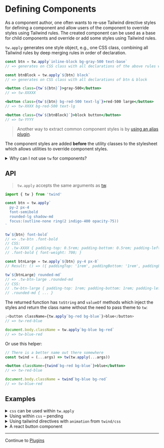 # Defining Components

As a component author, one often wants to re-use Tailwind directive styles for defining a component and allow users of the component to override styles using Tailwind rules. The created component can be used as a base for child components and override or add some styles using Tailwind rules.

`tw.apply` generates one style object, e.g., one CSS class, combining all Tailwind rules by deep merging rules in order of declaration.

```jsx
const btn = tw.apply`inline-block bg-gray-500 text-base`
// => generates on CSS class with all declarations of the above rules when used

const btnBlock = tw.apply`${btn} block`
// => generates on CSS class with all declarations of btn & block

<button class={tw`${btn}`}>gray-500</button>
// => tw-XXXXX

<button class={tw`${btn} bg-red-500 text-lg`}>red-500 large</button>
// => tw-XXXX bg-red-500 text-lg

<button class={tw`${btnBlock}`}>block button</button>
// => tw-YYYY
```

> Another way to extract common component styles is by [using an alias plugin](./plugins.md#plugin-as-alias).

The component styles are added **before** the utility classes to the stylesheet which allows utilities to override component styles.

<details><summary>Why can I not use <code>tw</code> for components?</summary>

```jsx
const Button = ({ className, children}) => {
  return <button className={tw`inline-block bg-gray-500 text-base ${className}`}>{children}</button>
}

const ButtonBlock = ({ className, children}) => {
  return <Button className={`block ${className}`}>{children}</Button>
}

<Button>gray-500</Button>
<Button className="bg-red-500 text-lg">red-500 large</Button>
```

The example above does not reliably work because the injected CSS classes have all the same specificity and therefore the order in which they appear in the stylesheet determines which styles are applied.

It is really difficult to know which directive does override another. Lets stick with `bg-*` but there are others. The `bg` prefix and its plugin handle several css properties where `background-color` is only one of them.

- `background-color`: `bg-current`, `bg-gray-50`, ... (see https://tailwindcss.com/docs/background-color)
- `background-attachment`: `bg-local`, ... (see https://tailwindcss.com/docs/background-attachment)
- `--tw-bg-opacity`: `bg-opacity-10`, ... (see https://tailwindcss.com/docs/background-opacity)
- and a lot more
- not to forget about user plugins and inline directives

This ambiguity makes class based composition really difficult. That was the reason we introduced the `override` variant.

Consider the following example:

```js
const Button = tw`
  text(base blue-600)
  rounded-sm
  border(& solid 2 blue-600)
  m-4 py-1 px-4
`

// Create a child component overriding some colors
const PurpleButton = tw`
  ${Button}
  override:(text-purple-600 border-purple-600)
`
```

As you see it is difficult to override certain utility classes on usage or when creating a child component. For this to work twind introduced the `override` variant which increases the specificity of the classes it is applied to. But what do you do for a grandchild component or if you want to override the `PurpleButton` styles? `override:override:...`? This is where `tw.apply` should be used.

tailwind has a component concept using [@apply](https://tailwindcss.com/docs/extracting-components#extracting-component-classes-with-apply) which basically merges the css rules of several tailwind classes into one class. twin.macro does the same.

<details><summary>Details of tailwind @apply</summary>

Tailwindcss provides [@apply to extract component classes](https://tailwindcss.com/docs/extracting-components#extracting-component-classes-with-apply) which merges the underlying styles of the utility classes into a single css class.

```css
.btn-indigo {
  @apply py-2 px-4 bg-indigo-500 text-white font-semibold rounded-lg shadow-md hover:bg-indigo-700 focus:outline-none focus:ring-2 focus:ring-indigo-400 focus:ring-opacity-75;
}
```

[twind.macro](https://github.com/ben-rogerson/twin.macro) does the same during build time to generate css-in-js objects which are evaluated with a runtime like emotion or styled-component:

```js
const hoverStyles = css`
  &:hover {
    border-color: black;
    ${tw`text-black`}
  }
`
const Input = ({ hasHover }) => <input css={[tw`border`, hasHover && hoverStyles]} />
```

> The `tw` function from `twin.macro` acts like the `@apply` helper from tailwindcss.

</details>

</details>

## API

> `tw.apply` accepts the same arguments as [tw](./tw.md#function-signature).

```js
import { tw } from 'twind'

const btn = tw.apply`
  py-2 px-4
  font-semibold
  rounded-lg shadow-md
  focus:(outline-none ring(2 indigo-400 opacity-75))
`

tw`${btn} font-bold`
// => .tw-btn .font-bold
// CSS:
// .tw-XXXX { padding-top: 0.5rem; padding-bottom: 0.5rem; padding-left: 1rem; padding-right: 1rem; font-weight: 600; ...}
// .font-bold { font-weight: 700; }

const btnLarge = tw.apply`${btn} py-4 px-8`
// Result: () => ({ paddingTop: '1rem', paddingBottom: '1rem', paddingLeft: '2rem', paddingRight: '2rem', fontWeight: '600', ... })

tw`${btnLarge} rounded-md`
// => .tw-btn-large .rounded-md
// CSS:
// .tw-btn-large { padding-top: 1rem; padding-bottom: 1rem; padding-left: 2rem; padding-right: 2rem; font-weight: 600; ... }
// .rounded-md { ... }
```

The returned function has `toString` and `valueOf` methods which inject the styles and return the class name without the need to pass theme to `tw`:

```jsx
;<button className={tw.apply`bg-red bg-blue`}>blue</button>
// => tw-red-blue

document.body.className = tw.apply`bg-blue bg-red`
// => tw-blue-red
```

Or use this helper:

```jsx
// There is a better name out there somewhere
const twind = (...args) => tw(tw.apply(...args))

<button className={twind`bg-red bg-blue`}>blue</button>
// => tw-red-blue

document.body.className = twind`bg-blue bg-red`
// => tw-blue-red
```

## Examples

<details><summary><code>css</code> can be used within <code>tw.apply</code></summary>

[twind/css])(./css-in-js.md) can be used to define additional styles.

```js
const btn = tw.apply`
  py-2 px-4
  ${css({
    borderColor: 'black',
  })}
`
```

</details>

<details><summary>Using within <code>css</code> – pending</summary>

`tw.apply` can be used with `css` ( (_pending variable arguments, array support_):

```js
const prose = css(
  tw.apply`text-gray-700 dark:text-gray-300`,
  {
    p: tw.apply`my-5`,
    h1: tw.apply`text-black dark:text-white`,
  },
  {
    h1: {
      fontWeight: '800',
      fontSize: '2.25em',
      marginTop: '0',
      marginBottom: '0.8888889em',
      lineHeight: '1.1111111',
    },
  },
)
```

Using template literal syntax (_pending, but i'm working on it_):

```js
const prose = css`
  ${tw.apply`text-gray-700 dark:text-gray-300`)

  p { ${tw.apply('my-5')} }

  h1 {
    ${tw.apply`text-black dark:text-white`}
    font-weight: 800;
    font-size: 2.25em;
    margin-top: 0;
    margin-bottom: 0.8888889em;
    line-height: 1.1111111;
  }
`
```

</details>

<details><summary>Using tailwind directives with <code>animation</code> from <code>twind/css</code></summary>

```js
const motion = animation('.6s ease-in-out infinite', {
  '0%': tw.apply`scale-100`,
  '50%': tw.apply`scale-125 rotate-45`,
  '100%': tw.apply`scale-100 rotate-0`,
})
```

</details>

<details><summary>A react button component</summary>

```jsx
import { tw } from 'twind'

const variantMap = {
  success: 'green',
  primary: 'blue',
  warning: 'yellow',
  info: 'gray',
  danger: 'red',
}

const sizeMap = {
  sm: tw.apply`text-xs py(2 md:1) px-2`,
  md: tw.apply`text-sm py(3 md:2) px-2`,
  lg: tw.apply`text-lg py-2 px-4`,
  xl: tw.apply`text-xl py-3 px-6`,
}

const baseStyles = tw.apply`
  w(full md:auto)
  text(sm white uppercase)
  px-4
  border-none
  transition-colors
  duration-300
`

function Button({
  size = 'md',
  variant = 'primary',
  round = false,
  disabled = false,
  className,
  children,
}) {
  // Collect all styles into one class
  const instanceStyles = tw.apply`
    ${baseStyles}
    bg-${variantMap[variant]}(600 700(hover:& focus:&)))
    ${sizeMap[size]}
    rounded-${round ? 'full' : 'lg'}
    ${disabled && 'bg-gray-400 text-gray-100 cursor-not-allowed'}
  `

  // Allow passed classNames to override instance styles
  return <button className={tw(instanceStyles, className)}>{children}</button>
}

render(
  <Button variant="info" className="text-lg rounded-md">
    Click me
  </Button>,
)
```

</details>

<hr/>

Continue to [Plugins](./plugins.md)
